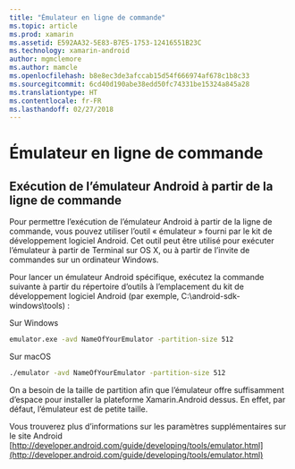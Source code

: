 ```yaml
---
title: "Émulateur en ligne de commande"
ms.topic: article
ms.prod: xamarin
ms.assetid: E592AA32-5E83-B7E5-1753-12416551B23C
ms.technology: xamarin-android
author: mgmclemore
ms.author: mamcle
ms.openlocfilehash: b8e8ec3de3afccab15d54f666974af678c1b8c33
ms.sourcegitcommit: 6cd40d190abe38edd50fc74331be15324a845a28
ms.translationtype: HT
ms.contentlocale: fr-FR
ms.lasthandoff: 02/27/2018
---
```

# <a name="command-line-emulator"></a>Émulateur en ligne de commande


## <a name="running-the-android-emulator-from-the-command-line"></a>Exécution de l’émulateur Android à partir de la ligne de commande

Pour permettre l’exécution de l’émulateur Android à partir de la ligne de commande, vous pouvez utiliser l’outil « émulateur » fourni par le kit de développement logiciel Android. Cet outil peut être utilisé pour exécuter l’émulateur à partir de Terminal sur OS X, ou à partir de l’invite de commandes sur un ordinateur Windows.

Pour lancer un émulateur Android spécifique, exécutez la commande suivante à partir du répertoire d’outils à l’emplacement du kit de développement logiciel Android (par exemple, C:\android-sdk-windows\tools) :

Sur Windows

```cmd
emulator.exe -avd NameOfYourEmulator -partition-size 512
```

Sur macOS

```bash
./emulator -avd NameOfYourEmulator -partition-size 512
```

On a besoin de la taille de partition afin que l’émulateur offre suffisamment d’espace pour installer la plateforme Xamarin.Android dessus. En effet, par défaut, l’émulateur est de petite taille.

Vous trouverez plus d’informations sur les paramètres supplémentaires sur le site Android [http://developer.android.com/guide/developing/tools/emulator.html](http://developer.android.com/guide/developing/tools/emulator.html)
